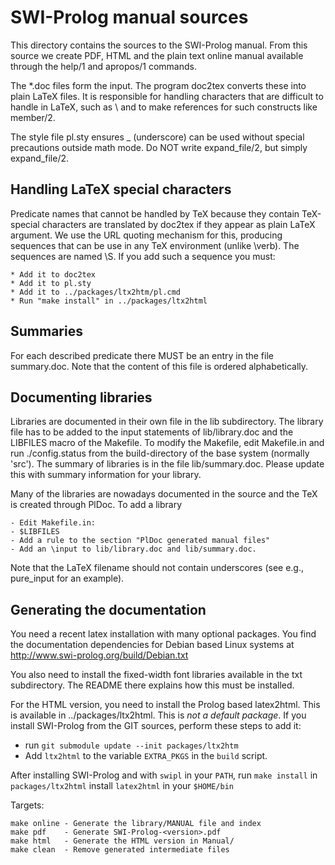 # SWI-Prolog manual sources


This directory contains the sources to  the SWI-Prolog manual. From this
source we create PDF, HTML and the   plain  text online manual available
through the help/1 and apropos/1 commands.

The *.doc files form the input. The  program doc2tex converts these into
plain LaTeX files. It is responsible   for  handling characters that are
difficult to handle in LaTeX, such as \  and to make references for such
constructs like member/2.

The style file pl.sty ensures _ (underscore) can be used without special
precautions outside math mode.  Do NOT write expand\_file/2, but simply
expand_file/2.


## Handling LaTeX special characters

Predicate names that cannot  be  handled   by  TeX  because they contain
TeX-special characters are translated by doc2tex if they appear as plain
LaTeX argument. We use the  URL   quoting  mechanism for this, producing
sequences that can be use in  any   TeX  environment (unlike \verb). The
sequences are named \S<name>. If you add such a sequence you must:

	* Add it to doc2tex
	* Add it to pl.sty
	* Add it to ../packages/ltx2htm/pl.cmd
	* Run "make install" in ../packages/ltx2html

## Summaries

For each described predicate  there  MUST  be   an  entry  in  the  file
summary.doc.  Note  that  the  content   of    this   file   is  ordered
alphabetically.

## Documenting libraries

Libraries are documented in their own file  in the lib subdirectory. The
library file has to be added to  the input statements of lib/library.doc
and the LIBFILES macro of the  Makefile.   To  modify the Makefile, edit
Makefile.in and run ./config.status from the build-directory of the base
system (normally 'src').  The  summary  of   libraries  is  in  the file
lib/summary.doc. Please update this with   summary  information for your
library.

Many of the libraries are nowadays documented  in the source and the TeX
is created through PlDoc.  To add a library

    - Edit Makefile.in:
	- $LIBFILES
	- Add a rule to the section "PlDoc generated manual files"
	- Add an \input to lib/library.doc and lib/summary.doc.

Note that the LaTeX filename should   not contain underscores (see e.g.,
pure_input for an example).


## Generating the documentation

You need a recent latex installation   with  many optional packages. You
find the documentation dependencies for Debian   based  Linux systems at
http://www.swi-prolog.org/build/Debian.txt

You also need to install the fixed-width font libraries available in the
txt subdirectory. The README there explains how this must be installed.

For the HTML version, you need to   install the Prolog based latex2html.
This is available in  ../packages/ltx2html.  This   is  _not  a  default
package_. If you install SWI-Prolog from  the GIT sources, perform these
steps to add it:

  - run `git submodule update --init packages/ltx2htm`
  - Add `ltx2html` to the variable `EXTRA_PKGS` in the `build` script.

After installing SWI-Prolog and with `swipl`   in your `PATH`, run `make
install` in `packages/ltx2html` install `latex2html` in your `$HOME/bin`

Targets:

	make online	- Generate the library/MANUAL file and index
	make pdf	- Generate SWI-Prolog-<version>.pdf
	make html	- Generate the HTML version in Manual/
	make clean	- Remove generated intermediate files

